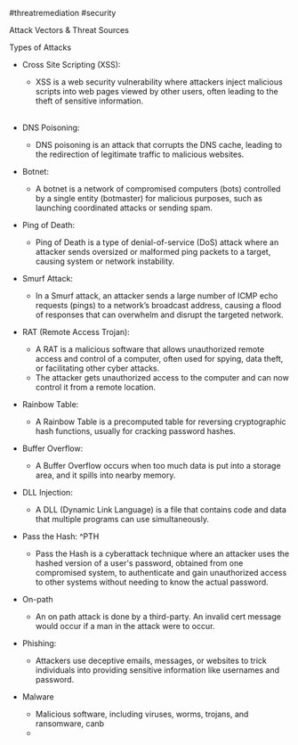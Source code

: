#threatremediation #security 

Attack Vectors & Threat Sources

Types of Attacks

- Cross Site Scripting (XSS):
	- XSS is a web security vulnerability where attackers inject malicious scripts into web pages viewed by other users, often leading to the theft of sensitive information.  
   
- DNS Poisoning:
	- DNS poisoning is an attack that corrupts the DNS cache, leading to the redirection of legitimate traffic to malicious websites.  
  
- Botnet:
	- A botnet is a network of compromised computers (bots) controlled by a single entity (botmaster) for malicious purposes, such as launching coordinated attacks or sending spam.  
- Ping of Death: 
	- Ping of Death is a type of denial-of-service (DoS) attack where an attacker sends oversized or malformed ping packets to a target, causing system or network instability.  

- Smurf Attack:
	- In a Smurf attack, an attacker sends a large number of ICMP echo requests (pings) to a network’s broadcast address, causing a flood of responses that can overwhelm and disrupt the targeted network.  

- RAT (Remote Access Trojan):
	- A RAT is a malicious software that allows unauthorized remote access and control of a computer, often used for spying, data theft, or facilitating other cyber attacks.
	- The attacker gets unauthorized access to the computer and can now control it from a remote location.

- Rainbow Table:
	- A Rainbow Table is a precomputed table for reversing cryptographic hash functions, usually for cracking password hashes.  

- Buffer Overflow:
	- A Buffer Overflow occurs when too much data is put into a storage area, and it spills into nearby memory.  

- DLL Injection:
	- A DLL (Dynamic Link Language) is a file that contains code and data that multiple programs can use simultaneously.

- Pass the Hash: ^PTH
	- Pass the Hash is a cyberattack technique where an attacker uses the hashed version of a user's password, obtained from one compromised system, to authenticate and gain unauthorized access to other systems without needing to know the actual password.
	
- On-path
	- An on path attack is done by a third-party. An invalid cert message would occur if a man in the attack were to occur.
	  
- Phishing:
	- Attackers use deceptive emails, messages, or websites to trick individuals into providing sensitive information like usernames and password.
- Malware
	- Malicious software, including viruses, worms, trojans, and ransomware, canb
	- 